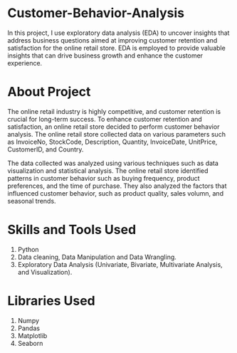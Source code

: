 # Customer-Behavior-Analysis


In this project, I use exploratory data analysis (EDA) to uncover insights that address business questions aimed at improving customer retention and satisfaction for the online retail store. EDA is employed to provide valuable insights that can drive business growth and enhance the customer experience.

# About Project

The online retail industry is highly competitive, and customer retention is crucial for long-term success. To enhance customer retention and satisfaction, an online retail store decided to perform customer behavior analysis. The online retail store collected data on various parameters such as InvoiceNo, StockCode, Description, Quantity, InvoiceDate, UnitPrice, CustomerID, and Country.

The data collected was analyzed using various techniques such as data visualization and statistical analysis. The online retail store identified patterns in customer behavior such as buying frequency, product preferences, and the time of purchase. They also analyzed the factors that influenced customer behavior, such as product quality, sales volumn, and seasonal trends.

# Skills and Tools Used

1. Python
2. Data cleaning, Data Manipulation and Data Wrangling.
3. Exploratory Data Analysis (Univariate, Bivariate, Multivariate Analysis, and Visualization).


# Libraries Used

1. Numpy
2. Pandas
3. Matplotlib
4. Seaborn
